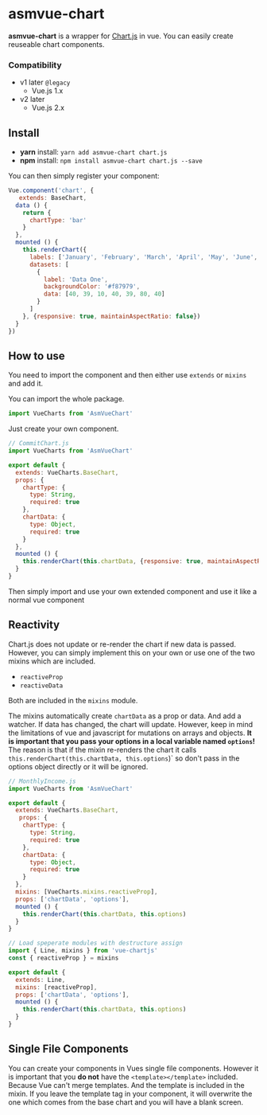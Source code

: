 
# asmvue-chart

**asmvue-chart** is a wrapper for [Chart.js](https://github.com/chartjs/Chart.js) in vue. You can easily create reuseable chart components.

### Compatibility

- v1 later `@legacy`
  - Vue.js 1.x
- v2 later
  - Vue.js 2.x

## Install

- **yarn** install: `yarn add asmvue-chart chart.js`
- **npm** install: `npm install asmvue-chart chart.js --save`


You can then simply register your component:

```js
Vue.component('chart', {
   extends: BaseChart,
  data () {
    return {
      chartType: 'bar'
    }
  },
  mounted () {
    this.renderChart({
      labels: ['January', 'February', 'March', 'April', 'May', 'June', 'July'],
      datasets: [
        {
          label: 'Data One',
          backgroundColor: '#f87979',
          data: [40, 39, 10, 40, 39, 80, 40]
        }
      ]
    }, {responsive: true, maintainAspectRatio: false})
  }
})
```

## How to use

You need to import the component and then either use `extends` or `mixins` and add it.

You can import the whole package.

```javascript
import VueCharts from 'AsmVueChart'
```

Just create your own component.

```javascript
// CommitChart.js
import VueCharts from 'AsmVueChart'

export default {
  extends: VueCharts.BaseChart,
  props: {
    chartType: {
      type: String,
      required: true
    },
    chartData: {
      type: Object,
      required: true
    }
  },
  mounted () {
    this.renderChart(this.chartData, {responsive: true, maintainAspectRatio: false})
  }
}
```

Then simply import and use your own extended component and use it like a normal vue component


## Reactivity

Chart.js does not update or re-render the chart if new data is passed.
However, you can simply implement this on your own or use one of the two mixins which are included.

- `reactiveProp`
- `reactiveData`

Both are included in the `mixins` module.

The mixins automatically create `chartData` as a prop or data. And add a watcher. If data has changed, the chart will update.
However, keep in mind the limitations of vue and javascript for mutations on arrays and objects.
**It is important that you pass your options in a local variable named `options`!**
The reason is that if the mixin re-renders the chart it calls `this.renderChart(this.chartData, this.options`)` so don't pass in the options object directly or it will be ignored.

```javascript
// MonthlyIncome.js
import VueCharts from 'AsmVueChart'

export default {
  extends: VueCharts.BaseChart,
   props: {
    chartType: {
      type: String,
      required: true
    },
    chartData: {
      type: Object,
      required: true
    }
  },
  mixins: [VueCharts.mixins.reactiveProp],
  props: ['chartData', 'options'],
  mounted () {
    this.renderChart(this.chartData, this.options)
  }
}

// Load speperate modules with destructure assign
import { Line, mixins } from 'vue-chartjs'
const { reactiveProp } = mixins

export default {
  extends: Line,
  mixins: [reactiveProp],
  props: ['chartData', 'options'],
  mounted () {
    this.renderChart(this.chartData, this.options)
  }
}
```

## Single File Components

You can create your components in Vues single file components. However it is important that you **do not** have the `<template></template>` included. Because Vue can't merge templates. And the template is included in the mixin. If you leave the template tag in your component, it will overwrite the one which comes from the base chart and you will have a blank screen.

